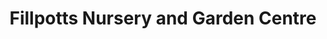---
title: "Fillpotts Nursery and Garden Centre"
url: /colchester/fillpotts-nursery-and-garden-centre/
shop: garden centre
---